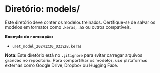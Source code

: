 # Diretório: models/

Este diretório deve conter os modelos treinados. Certifique-se de salvar os modelos em formatos como `.keras`, `.h5` ou outros compatíveis.

**Exemplo de nomeação:**
- `unet_model_20241230_033928.keras`

**Nota:** Este diretório está no `.gitignore` para evitar carregar arquivos grandes no repositório. Para compartilhar os modelos, use plataformas externas como Google Drive, Dropbox ou Hugging Face.
